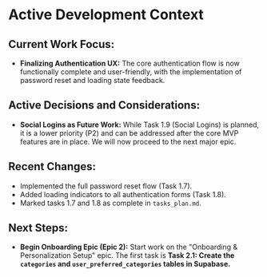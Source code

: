 # Active Development Context

## Current Work Focus:
- **Finalizing Authentication UX:** The core authentication flow is now functionally complete and user-friendly, with the implementation of password reset and loading state feedback.

## Active Decisions and Considerations:
- **Social Logins as Future Work:** While Task 1.9 (Social Logins) is planned, it is a lower priority (P2) and can be addressed after the core MVP features are in place. We will now proceed to the next major epic.

## Recent Changes:
- Implemented the full password reset flow (Task 1.7).
- Added loading indicators to all authentication forms (Task 1.8).
- Marked tasks 1.7 and 1.8 as complete in `tasks_plan.md`.

## Next Steps:
- **Begin Onboarding Epic (Epic 2):** Start work on the "Onboarding & Personalization Setup" epic. The first task is **Task 2.1: Create the `categories` and `user_preferred_categories` tables in Supabase.**